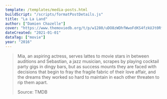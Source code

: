 ```yaml
---
template: /templates/media-posts.html
buildScript: "/scripts/formatPostDetails.js"
title: "La La Land"
author: ["Damien Chazelle"]
cover: "https://www.themoviedb.org/t/p/w1280/uDO8zWDhfWwoFdKS4fzkUJt0Rf0.jpg"
dateCreated: "2021-01-01"
dataTag: ["movie"]
year: "2016"
---
```


> Mia, an aspiring actress, serves lattes to movie stars in between auditions and Sebastian, a jazz musician, scrapes by playing cocktail party gigs in dingy bars, but as success mounts they are faced with decisions that begin to fray the fragile fabric of their love affair, and the dreams they worked so hard to maintain in each other threaten to rip them apart.
>
> Source: TMDB
